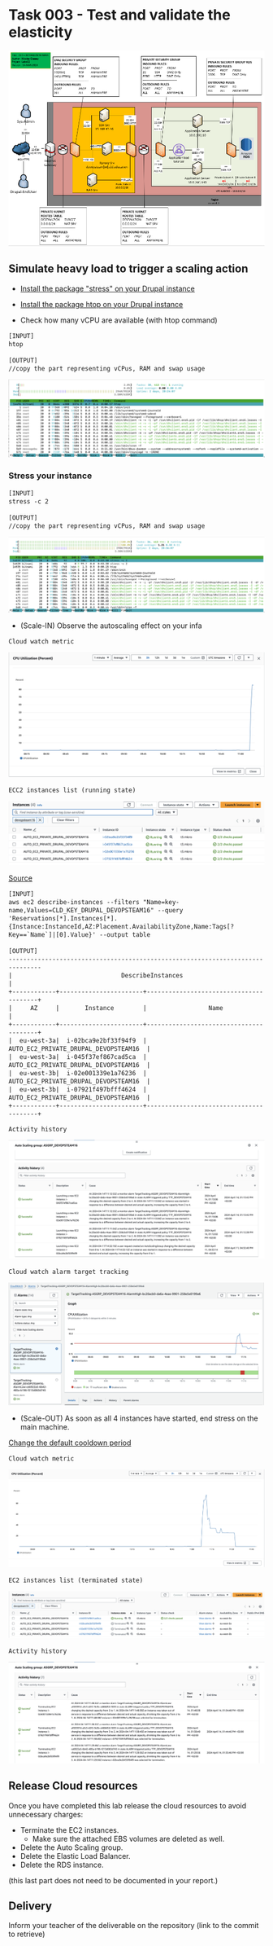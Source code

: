 # Task 003 - Test and validate the elasticity

![Schema](./img/CLD_AWS_INFA.PNG)


## Simulate heavy load to trigger a scaling action

* [Install the package "stress" on your Drupal instance](https://www.geeksforgeeks.org/linux-stress-command-with-examples/)

* [Install the package htop on your Drupal instance](https://www.geeksforgeeks.org/htop-command-in-linux-with-examples/)

* Check how many vCPU are available (with htop command)

```
[INPUT]
htop

[OUTPUT]
//copy the part representing vCPus, RAM and swap usage
```
![](./img/CLD_Drupal_htop.png)

### Stress your instance

```
[INPUT]
stress -c 2

[OUTPUT]
//copy the part representing vCPus, RAM and swap usage
```
![](./img/CLD_Drupal_StressCPU.png)

* (Scale-IN) Observe the autoscaling effect on your infa

```
Cloud watch metric
```

![](./img/CLD_AWS_CPU_Metrics.png)

```
ECC2 instances list (running state)
```
![](./img/CLD_AWS_EC2_InstancesList.png)

[Source](https://docs.aws.amazon.com/cli/latest/reference/ec2/describe-instances.html)
```
[INPUT]
aws ec2 describe-instances --filters "Name=key-name,Values=CLD_KEY_DRUPAL_DEVOPSTEAM16" --query 'Reservations[*].Instances[*].{Instance:InstanceId,AZ:Placement.AvailabilityZone,Name:Tags[?Key==`Name`]|[0].Value}' --output table

[OUTPUT]
-------------------------------------------------------------------------------
|                              DescribeInstances                              |
+------------+-----------------------+----------------------------------------+
|     AZ     |       Instance        |                 Name                   |
+------------+-----------------------+----------------------------------------+
|  eu-west-3a|  i-02bca9e2bf33f94f9  |  AUTO_EC2_PRIVATE_DRUPAL_DEVOPSTEAM16  |
|  eu-west-3a|  i-045f37ef867cad5ca  |  AUTO_EC2_PRIVATE_DRUPAL_DEVOPSTEAM16  |
|  eu-west-3b|  i-02e001339e1a76236  |  AUTO_EC2_PRIVATE_DRUPAL_DEVOPSTEAM16  |
|  eu-west-3b|  i-07921f497bfff4624  |  AUTO_EC2_PRIVATE_DRUPAL_DEVOPSTEAM16  |
+------------+-----------------------+----------------------------------------+
```

```
Activity history
```

![](./img/CLD_AWS_ActivityHistory.png)

```
Cloud watch alarm target tracking
```

![](./img/CLD_AWS_AlarmHigh.png)


* (Scale-OUT) As soon as all 4 instances have started, end stress on the main machine.

[Change the default cooldown period](https://docs.aws.amazon.com/autoscaling/ec2/userguide/ec2-auto-scaling-scaling-cooldowns.html)

```
Cloud watch metric
```
![](./img/CLD_AWS_CPU_MetricsLow.png)

```
EC2 instances list (terminated state)
```
![](./img/CLD_AWS_EC2_InstancesTermList.png)

```
Activity history
```
![](./img/CLD_AWS_ActivityHistoryTerm.png)

## Release Cloud resources

Once you have completed this lab release the cloud resources to avoid
unnecessary charges:

* Terminate the EC2 instances.
    * Make sure the attached EBS volumes are deleted as well.
* Delete the Auto Scaling group.
* Delete the Elastic Load Balancer.
* Delete the RDS instance.

(this last part does not need to be documented in your report.)

## Delivery

Inform your teacher of the deliverable on the repository (link to the commit to retrieve)
